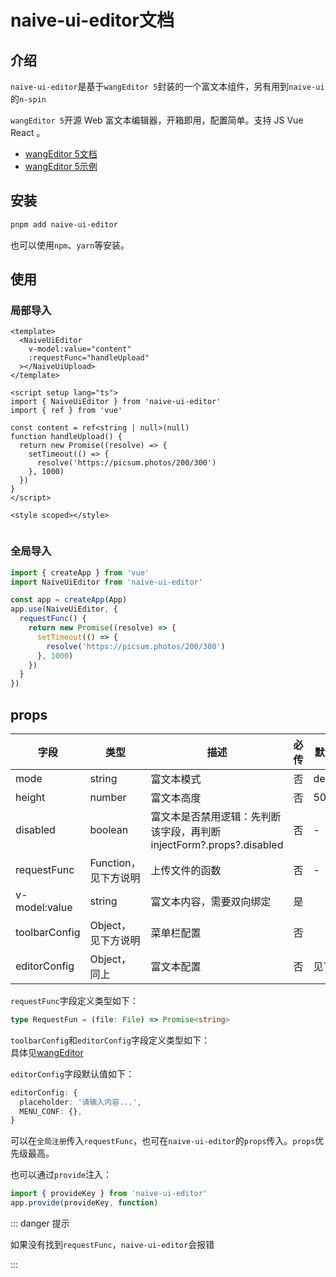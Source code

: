 # naive-ui-editor文档

## 介绍

`naive-ui-editor`是基于`wangEditor 5`封装的一个富文本组件，另有用到`naive-ui`的`n-spin`

`wangEditor 5`开源 Web 富文本编辑器，开箱即用，配置简单。支持 JS Vue React 。

- [wangEditor 5文档](https://www.wangeditor.com/)
- [wangEditor 5示例](https://www.wangeditor.com/demo/)

## 安装

```bash
pnpm add naive-ui-editor

```

也可以使用`npm`、`yarn`等安装。

## 使用

### 局部导入

```vue{4-8,15}
<template>
  <NaiveUiEditor
    v-model:value="content"
    :requestFunc="handleUpload"
  ></NaiveUiUpload>
</template>

<script setup lang="ts">
import { NaiveUiEditor } from 'naive-ui-editor'
import { ref } from 'vue'

const content = ref<string | null>(null)
function handleUpload() {
  return new Promise((resolve) => {
    setTimeout(() => {
      resolve('https://picsum.photos/200/300')
    }, 1000)
  })
}
</script>

<style scoped></style>


```

### 全局导入

```ts
import { createApp } from 'vue'
import NaiveUiEditor from 'naive-ui-editor'

const app = createApp(App)
app.use(NaiveUiEditor, {
  requestFunc() {
    return new Promise((resolve) => {
      setTimeout(() => {
        resolve('https://picsum.photos/200/300')
      }, 1000)
    })
  }
})
```

## props

| 字段          | 类型                 | 描述                     | 必传 | 默认值  |
| ------------- | -------------------- | ------------------------ | ---- | ------- |
| mode          | string               | 富文本模式               | 否   | default |
| height        | number               | 富文本高度               | 否   | 500     |
| disabled      | boolean              | 富文本是否禁用逻辑：先判断该字段，再判断injectForm?.props?.disabled | 否   | -       |
| requestFunc   | Function，见下方说明 | 上传文件的函数           | 否   | -       |
| v-model:value | string               | 富文本内容，需要双向绑定 | 是   |         |
| toolbarConfig | Object，见下方说明   | 菜单栏配置               | 否   |         |
| editorConfig  | Object，同上         | 富文本配置               | 否   | 见下方  |

`requestFunc`字段定义类型如下：

```ts
type RequestFun = (file: File) => Promise<string>
```

`toolbarConfig`和`editorConfig`字段定义类型如下：<br/>
具体见[wangEditor](https://www.wangeditor.com/v5/editor-config.html#placeholder)

`editorConfig`字段默认值如下：

```ts
editorConfig: {
  placeholder: '请输入内容...',
  MENU_CONF: {},
}
```

可以在`全局注册`传入`requestFunc`，也可在`naive-ui-editor`的`props`传入。`props`优先级最高。

也可以通过`provide`注入：

```ts
import { provideKey } from 'naive-ui-editor'
app.provide(provideKey, function)
```

::: danger 提示

如果没有找到`requestFunc`，`naive-ui-editor`会报错

:::
